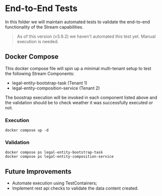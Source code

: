 # End-to-End Tests

In this folder we will maintain automated tests to validate the end-to-end functionality of the Stream capabilities.

> As of this version (v3.9.2) we haven't automated this test yet. Manual execution is needed.

## Docker Compose

This docker compose file will spin up a minimal multi-tenant setup to test the following Stream Components:

- legal-entity-bootstrap-task (Tenant 1)
- legal-entity-composition-service (Tenant 2)

The boostrap execution will be invoked in each component listed above and the validation should be to check weather it
was successfully executed or not.

### Execution

```shell
docker compose up -d
```

### Validation

```shell
docker compose ps legal-entity-bootstrap-task
docker compose ps legal-entity-composition-service
```

## Future Improvements

- Automate execution using TestContainers;
- Implement rest api checks to validate the data content created.
